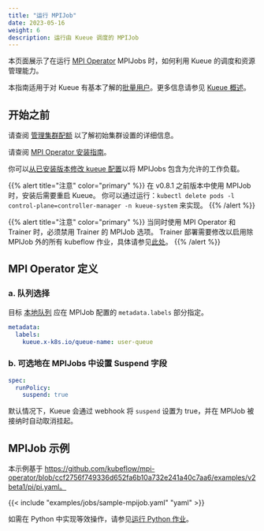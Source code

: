 ```yaml
---
title: "运行 MPIJob"
date: 2023-05-16
weight: 6
description: 运行由 Kueue 调度的 MPIJob
---
```


本页面展示了在运行 [MPI Operator](https://www.kubeflow.org/docs/components/training/mpi/) MPIJobs 时，如何利用 Kueue 的调度和资源管理能力。

本指南适用于对 Kueue 有基本了解的[批量用户](/docs/tasks#batch-user)。更多信息请参见 [Kueue 概述](/docs/overview)。

## 开始之前

请查阅 [管理集群配额](/docs/tasks/manage/administer_cluster_quotas) 以了解初始集群设置的详细信息。

请查阅 [MPI Operator 安装指南](https://github.com/kubeflow/mpi-operator#installation)。

你可以[从已安装版本修改 kueue 配置](/docs/installation#install-a-custom-configured-released-version)以将 MPIJobs 包含为允许的工作负载。

{{% alert title="注意" color="primary" %}}
在 v0.8.1 之前版本中使用 MPIJob 时，安装后需要重启 Kueue。
你可以通过运行：`kubectl delete pods -l control-plane=controller-manager -n kueue-system` 来实现。
{{% /alert %}}

{{% alert title="注意" color="primary" %}}
当同时使用 MPI Operator 和 Trainer 时，必须禁用 Trainer 的 MPIJob 选项。
Trainer 部署需要修改以启用除 MPIJob 外的所有 kubeflow 作业，具体请参见[此处](https://github.com/kubeflow/trainer/issues/1777)。
{{% /alert %}}

## MPI Operator 定义

### a. 队列选择

目标 [本地队列](/docs/concepts/local_queue) 应在 MPIJob 配置的 `metadata.labels` 部分指定。

```yaml
metadata:
  labels:
    kueue.x-k8s.io/queue-name: user-queue
```

### b. 可选地在 MPIJobs 中设置 Suspend 字段

```yaml
spec:
  runPolicy:
    suspend: true
```

默认情况下，Kueue 会通过 webhook 将 `suspend` 设置为 true，并在 MPIJob 被接纳时自动取消挂起。

## MPIJob 示例

本示例基于 https://github.com/kubeflow/mpi-operator/blob/ccf2756f749336d652fa6b10a732e241a40c7aa6/examples/v2beta1/pi/pi.yaml。

{{< include "examples/jobs/sample-mpijob.yaml" "yaml" >}}

如需在 Python 中实现等效操作，请参见[运行 Python 作业](/docs/tasks/run/python_jobs/#mpi-operator-job)。
